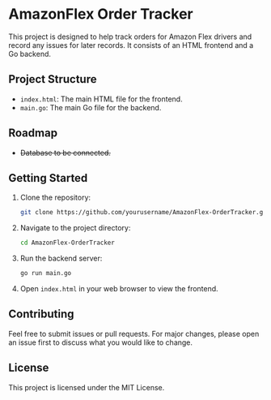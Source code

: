 # AmazonFlex Order Tracker

This project is designed to help track orders for Amazon Flex drivers and record any issues for later records. It consists of an HTML frontend and a Go backend.

## Project Structure

- `index.html`: The main HTML file for the frontend.
- `main.go`: The main Go file for the backend.

## Roadmap

- ~~Database to be connected.~~

## Getting Started

1. Clone the repository:

    ```sh
    git clone https://github.com/yourusername/AmazonFlex-OrderTracker.git
    ```

2. Navigate to the project directory:

    ```sh
    cd AmazonFlex-OrderTracker
    ```

3. Run the backend server:

    ```sh
    go run main.go
    ```

4. Open `index.html` in your web browser to view the frontend.

## Contributing

Feel free to submit issues or pull requests. For major changes, please open an issue first to discuss what you would like to change.

## License

This project is licensed under the MIT License.
